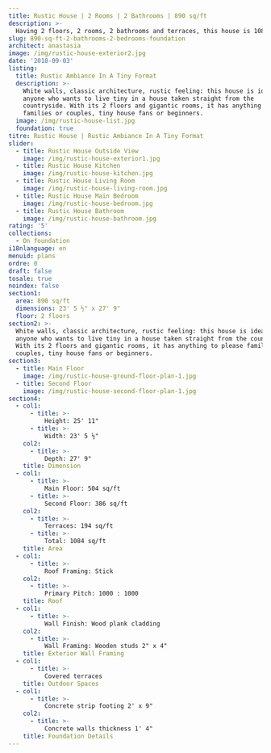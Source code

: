 ```yaml
---
title: Rustic House | 2 Rooms | 2 Bathrooms | 890 sq/ft
description: >-
  Having 2 floors, 2 rooms, 2 bathrooms and terraces, this house is 1084 sq/ft, with 890 habitable sq/ft. It is 23' 5 ½" by 27' 9". The Rustic House is built on concrete strip footing foundations. 
slug: 890-sq-ft-2-bathrooms-2-bedrooms-foundation
architect: anastasia
image: /img/rustic-house-exterior2.jpg
date: '2018-09-03'
listing:
  title: Rustic Ambiance In A Tiny Format
  description: >-
    White walls, classic architecture, rustic feeling: this house is ideal for
    anyone who wants to live tiny in a house taken straight from the
    countryside. With its 2 floors and gigantic rooms, it has anything to please
    families or couples, tiny house fans or beginners. 
  image: /img/rustic-house-list.jpg
  foundation: true
titre: Rustic House | Rustic Ambiance In A Tiny Format
slider:
  - title: Rustic House Outside View
    image: /img/rustic-house-exterior1.jpg
  - title: Rustic House Kitchen
    image: /img/rustic-house-kitchen.jpg
  - title: Rustic House Living Room
    image: /img/rustic-house-living-room.jpg
  - title: Rustic House Main Bedroom
    image: /img/rustic-house-bedroom.jpg
  - title: Rustic House Bathroom
    image: /img/rustic-house-bathroom.jpg
rating: '5'
collections:
  - On foundation
i18nlanguage: en
menuid: plans
ordre: 0
draft: false
tosale: true
noindex: false
section1:
  area: 890 sq/ft
  dimensions: 23' 5 ½" x 27' 9"
  floor: 2 floors
section2: >-
  White walls, classic architecture, rustic feeling: this house is ideal for
  anyone who wants to live tiny in a house taken straight from the countryside.
  With its 2 floors and gigantic rooms, it has anything to please families or
  couples, tiny house fans or beginners.
section3:
  - title: Main Floor
    image: /img/rustic-house-ground-floor-plan-1.jpg
  - title: Second Floor
    image: /img/rustic-house-second-floor-plan-1.jpg
section4:
  - col1:
      - title: >-
          Height: 25' 11"
      - title: >-
          Width: 23' 5 ½"
    col2:
      - title: >-
          Depth: 27' 9"
    title: Dimension
  - col1:
      - title: >-
          Main Floor: 504 sq/ft
      - title: >-
          Second Floor: 386 sq/ft
    col2:
      - title: >-
          Terraces: 194 sq/ft
      - title: >-
          Total: 1084 sq/ft
    title: Area
  - col1:
      - title: >-
          Roof Framing: Stick
    col2:
      - title: >-
          Primary Pitch: 1000 : 1000
    title: Roof
  - col1:
      - title: >-
          Wall Finish: Wood plank cladding
    col2:
      - title: >-
          Wall Framing: Wooden studs 2" x 4"
    title: Exterior Wall Framing
  - col1:
      - title: >-
          Covered terraces
    title: Outdoor Spaces
  - col1:
      - title: >-
          Concrete strip footing 2' x 9"
    col2:
      - title: >- 
          Concrete walls thickness 1' 4"
    title: Foundation Details
---
```


